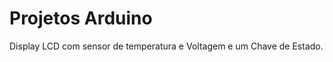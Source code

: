 Projetos Arduino
====================

Display LCD com sensor de temperatura e Voltagem e um Chave de Estado.
